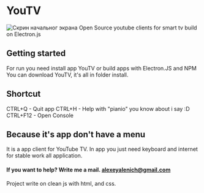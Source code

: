 # YouTV
![Скрин начальног экрана](https://pp.userapi.com/c831408/v831408237/1b5eb7/9f9DwGw4XNM.jpg)
Open Source youtube clients for smart tv build on Electron.js
## Getting started
For run you need install app YouTV or build apps with Electron.JS and NPM
You can download YouTV, it's all in folder install.
## Shortcut
CTRL+Q - Quit app
CTRL+H - Help with "pianio" you know about i say :D
CTRL+F12 - Open Console
## Because it's app don't have a menu
It is a app client for YouTube TV. In app you just need keyboard and internet for stable work all application.
#### If you want to help? Write me a mail. alexeyalenich@gmail.com
Project write on clean js with html, and css.
